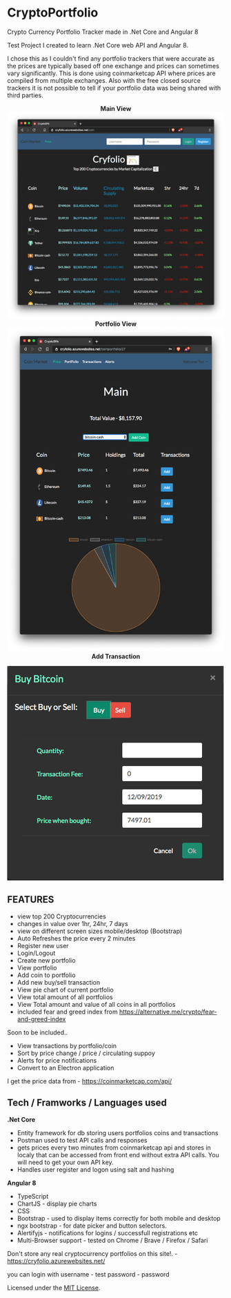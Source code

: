 # CryptoPortfolio
Crypto Currency Portfolio Tracker made in .Net Core and Angular 8

Test Project I created to learn .Net Core web API and Angular 8. 

I chose this as I couldn't find any portfolio trackers that were accurate as the prices are typically based off one exchange and prices can sometimes vary significantly. This is done using coinmarketcap API where prices are compiled from multiple exchanges. Also with the free closed source trackers it is not possible to tell if your portfolio data was being shared with third parties.


<p align="center">
  <b> Main View </b>
  <img src="images/MainView.png">
  <b> Portfolio View </b> 
  <img src="images/Portfolio.png"> 
  <b> Add Transaction </b>
</p>
<img src="images/AddTransaction.png">


FEATURES
--------

* view top 200 Cryptocurrencies
* changes in value over 1hr, 24hr, 7 days
* view on different screen sizes mobile/desktop (Bootstrap)
* Auto Refreshes the price every 2 minutes
* Register new user
* Login/Logout
* Create new portfolio
* View portfolio
* Add coin to portfolio
* Add new buy/sell transaction
* View pie chart of current portfolio
* View total amount of all portfolios
* View Total amount and value of all coins in all portfolios
* included fear and greed index from https://alternative.me/crypto/fear-and-greed-index

Soon to be included..
* View transactions by portfolio/coin
* Sort by price change / price / circulating suppoy
* Alerts for price notifications
* Convert to an Electron application



I get the price data from - https://coinmarketcap.com/api/


Tech / Framworks / Languages used
---------------------------------

<b>.Net Core</b>

* Entity framework for db storing users portfolios coins and transactions
* Postman used to test API calls and responses
* gets prices every two minutes from coinmarketcap api and stores in localy that can be accessed from front end without extra API calls. You will need to get your own API key.
* Handles user register and logon using salt and hashing

<b>Angular 8</b>

* TypeScript
* ChartJS - display pie charts 
* CSS
* Bootstrap - used to display items correctly for both mobile and desktop
* ngx bootstrap - for date picker and button selectors.
* Alertifyjs - notifications for logins / successfull registrations etc
* Multi-Browser support - tested on Chrome / Brave / Firefox / Safari

Don't store any real cryptocurrency portfolios on this site!. - https://cryfolio.azurewebsites.net/

you can login with 
username - test 
password - password

Licensed under the [MIT License](LICENSE).
